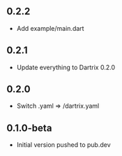 ## 0.2.2

- Add example/main.dart

## 0.2.1

- Update everything to Dartrix 0.2.0

## 0.2.0

- Switch <pkg>.yaml => <pkg>/dartrix.yaml

## 0.1.0-beta

- Initial version pushed to pub.dev
